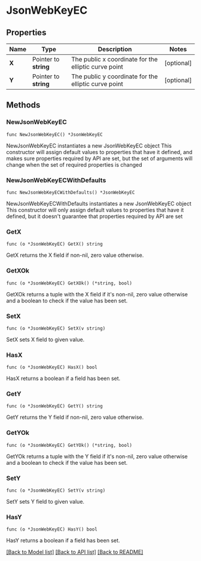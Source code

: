 # JsonWebKeyEC

## Properties

Name | Type | Description | Notes
------------ | ------------- | ------------- | -------------
**X** | Pointer to **string** | The public x coordinate for the elliptic curve point | [optional] 
**Y** | Pointer to **string** | The public y coordinate for the elliptic curve point | [optional] 

## Methods

### NewJsonWebKeyEC

`func NewJsonWebKeyEC() *JsonWebKeyEC`

NewJsonWebKeyEC instantiates a new JsonWebKeyEC object
This constructor will assign default values to properties that have it defined,
and makes sure properties required by API are set, but the set of arguments
will change when the set of required properties is changed

### NewJsonWebKeyECWithDefaults

`func NewJsonWebKeyECWithDefaults() *JsonWebKeyEC`

NewJsonWebKeyECWithDefaults instantiates a new JsonWebKeyEC object
This constructor will only assign default values to properties that have it defined,
but it doesn't guarantee that properties required by API are set

### GetX

`func (o *JsonWebKeyEC) GetX() string`

GetX returns the X field if non-nil, zero value otherwise.

### GetXOk

`func (o *JsonWebKeyEC) GetXOk() (*string, bool)`

GetXOk returns a tuple with the X field if it's non-nil, zero value otherwise
and a boolean to check if the value has been set.

### SetX

`func (o *JsonWebKeyEC) SetX(v string)`

SetX sets X field to given value.

### HasX

`func (o *JsonWebKeyEC) HasX() bool`

HasX returns a boolean if a field has been set.

### GetY

`func (o *JsonWebKeyEC) GetY() string`

GetY returns the Y field if non-nil, zero value otherwise.

### GetYOk

`func (o *JsonWebKeyEC) GetYOk() (*string, bool)`

GetYOk returns a tuple with the Y field if it's non-nil, zero value otherwise
and a boolean to check if the value has been set.

### SetY

`func (o *JsonWebKeyEC) SetY(v string)`

SetY sets Y field to given value.

### HasY

`func (o *JsonWebKeyEC) HasY() bool`

HasY returns a boolean if a field has been set.


[[Back to Model list]](../README.md#documentation-for-models) [[Back to API list]](../README.md#documentation-for-api-endpoints) [[Back to README]](../README.md)


